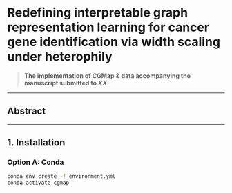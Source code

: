 # Redefining interpretable graph representation learning for cancer gene identification via width scaling under heterophily

>  **The implementation of CGMap & data accompanying the manuscript submitted to _XX_.**   

---

## Abstract


---

## 1. Installation

### Option A: Conda
```bash
conda env create -f environment.yml
conda activate cgmap




